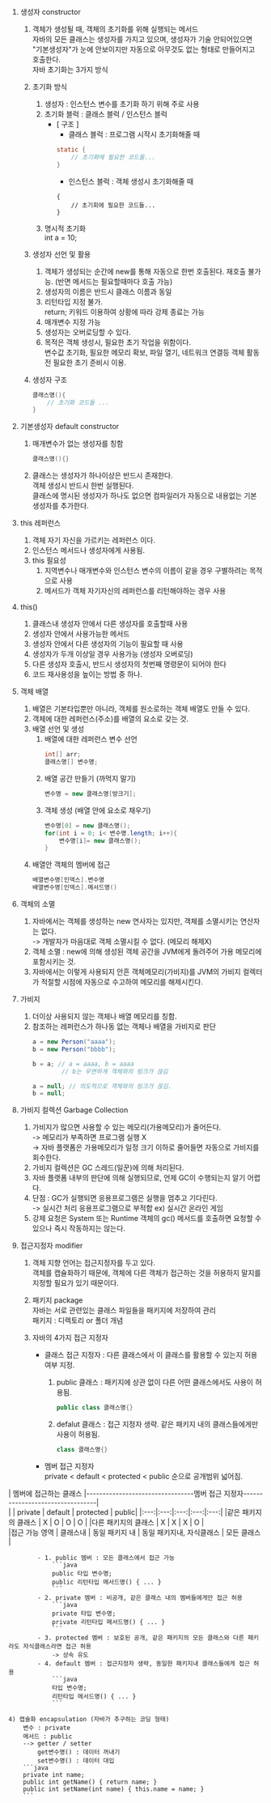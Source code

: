 1. 생성자 constructor  
	1) 객체가 생성될 때, 객체의 초기화를 위해 실행되는 메서드  
	    자바의 모든 클래스는 생성자를 가지고 있으며, 생성자가 기술 안되어있으면 "기본생성자"가 눈에 안보이지만 자동으로 아무것도 없는 형태로 만들어지고 호출한다.  
	    자바 초기화는 3가지 방식  
	
	2) 초기화 방식  
		1. 생성자 : 인스턴스 변수를 초기화 하기 위해 주로 사용  
		2. 초기화 블럭 : 클래스 블럭 / 인스턴스 블럭  
			* [ 구조 ]  
				- 클래스 블럭 : 프로그램 시작시 초기화해줄 때  
				```java
				static {
					// 초기화에 필요한 코드들...
				}	
				```
				* 인스턴스 블럭 : 객체 생성시 초기화해줄 때  
				```
				{
					// 초기회에 필요한 코드들...
				}
				```
		3. 명시적 초기화  
			int a = 10;

	3) 생성자 선언 및 활용  
		1. 객체가 생성되는  순간에 new를 통해 자동으로 한번 호출된다.  재호출 불가능. (반면 메서드는 필요할때마다 호출 가능)  
		2. 생성자의 이름은 반드시 클래스 이름과 동일  
		3. 리턴타입 지정 불가.  
			return; 키워드 이용하여 상황에 따라 강제 종료는 가능  
		4. 매개변수 지정 가능  
		5. 생성자는 오버로딩할 수 있다.  
		6. 목적은 객체 생성시, 필요한 초기 작업을 위함이다.  
			변수값 초기화, 필요한 메모리 확보, 파일 열기, 네트워크 연결등 객체 활동 전 필요한 초기 준비시 이용.  

	4) 생성자 구조  
		```java
		클래스명(){
			// 초기화 코드들 ...
		}
		```
2. 기본생성자 default constructor  
	1) 매개변수가 없는 생성자를 칭함  
		```java
		클래스명(){}
		```
	2) 클래스는 생성자가 하나이상은 반드시 존재한다.  
		객체 생성시 반드시 한번 실행된다.  
		클래스에 명시된 생성자가 하나도 없으면 컴파일러가 자동으로 내용없는 기본 생성자를 추가한다.  

3. this 레퍼런스  
	1) 객체 자기 자신을 가르키는 레퍼런스 이다.  
	2) 인스턴스 메서드나 생성자에게 사용됨.  
	3) this 필요성  
		1. 지역변수나 매개변수와 인스턴스 변수의 이름이 같을 경우 구별하려는 목적으로 사용  
		2. 메서드가 객체 자기자신의 레퍼런스를 리턴해야하는 경우 사용  

4. this()  
	1) 클래스내 생성자 안에서 다른 생성자를 호출할때 사용  
	2) 생성자 안에서 사용가능한 메서드  
	3) 생성자 안에서 다른 생성자의 기능이 필요할 때 사용  
	4) 생성자가 두개 이상일 경우 사용가능 (생성자 오버로딩)  
	5) 다른 생성자 호출시, 반드시 생성자의 첫번째 명령문이 되어야 한다  
	6) 코드 재사용성을 높이는 방법 중 하나.  

5. 객체 배열  
	1) 배열은 기본타입뿐만 아니라, 객체를 원소로하는 객체 배열도 만들 수 있다.  
	2) 객체에 대한 레퍼런스(주소)를 배열의 요소로 갖는 것.  
	3) 배열 선언 및 생성  
		1. 배열에 대한 레퍼런스 변수 선언  
			```java
			int[] arr;
			클래스명[] 변수명;
			```
		2. 배열 공간 만들기 (까먹지 말기)  
			```java
			변수명 = new 클래스명[방크기];
			```
		3. 객체 생성 (배열 안에 요소로 채우기)  
			```java
			변수명[0] = new 클래스명();
			for(int i = 0; i< 변수명.length; i++){
				변수명[i]= new 클래스명();
			}
			```
	4) 배열안 객체의 멤버에 접근  
		```java
		배열변수명[인덱스].변수명
		배열변수명[인덱스].메서드명()
		```
6. 객체의 소멸  
	1) 자바에서는 객체를 생성하는 new 연사자는 있지만, 객체를 소멸시키는 연산자는 없다.  
	-> 개발자가 마음대로 객체 소멸시킬 수 없다. (메모리 해제X)  
	2) 객체 소멸 : new에 의해 생성된 객체 공간을 JVM에게 돌려주어 가용 메모리에 포함시키는 것.  
	3) 자바에서는 이렇게 사용되지 안흔 객체메모리(가비지)를 JVM의 가비지 컬렉터가 적절할 시점에 자동으로 수고하여 메모리를 해제시킨다.  

7. 가비지  
	1) 더이상 사용되지 않는 객체나 배열 메모리를 칭함.  
	2) 참조하는 레퍼런스가 하나동 없는 객체나 배열을 가비지로 판단  
		```java
		a = new Person("aaaa");
		b = new Person("bbbb");

		b = a; // a = aaaa, b = aaaa
		        // b는 우연하게 객체와의 링크가 끊김

		a = null; // 의도적으로 객체와의 링크가 끊김.
		b = null;
		```

8. 가비지 컬렉션 Garbage Collection  
	1) 가비지가 많으면 사용할 수 있는 메모리(가용메모리)가 줄어든다.  
	   -> 메모리가 부족하면 프로그램 실행 X  
	   -> 자바 플랫폼은 가용메모리가 일정 크기 이하로 줄어들면 자동으로 가비지를 회수한다.  
	2) 가비지 컬렉션은 GC 스레드(일꾼)에 의해 처리된다.  
	3) 자바 플랫폼 내부의 판단에 의해 실행되므로, 언제 GC이 수행되는지 알기 어렵다.  
	4) 단점 : GC가 실행되면 응용프로그램은 실행을 멈추고 기다린다.  
		-> 실시간 처리 응용프로그램으로 부적합 ex) 실시간 온라인 게임  
	5) 강제 요청은 System 또는 Runtime 객체의 gc() 메서드를 호출하면 요청할 수 있으나 즉시 작동하지는 않는다.  

9. 접근지정자 modifier  
	1) 객체 지향 언어는 접근지정자를 두고 있다.  
	    객체를 캡슐화하기 때문에, 객체에 다른 객체가 접근하는 것을 허용하지 말지를 지정할 필요가 있기 때문이다.  

	2) 패키지 package  
		자바는 서로 관련있는 클래스 파일들을 패키지에 저장하여 관리  
		패키지 : 디렉토리 or 폴더 개념  

	3) 자바의 4가지 접근 지정자  
		+ 클래스 접근 지정자 : 다른 클래스에서 이 클래스를 활용할 수 있는지 허용 여부 지정.  
			1. public 클래스 : 패키지에 상관 없이 다른 어떤 클래스에서도 사용이 허용됨.  
				```java
				public class 클래스명{}
				```
			2. defalut 클래스 : 접근 지정자 생략. 같은 패키지 내의 클래스들에게만 사용이 허용됨.  
 				```java
				class 클래스명{}
				```

		+ 멤버 접근 지정자  
 	   	  private < default < protected < public 순으로 공개범위 넓어짐.  
		  
| 멤버에 접근하는 클래스 |---------------------------------멤버 접근 지정자---------------------------------|  
|		     	|  private  | default |  protected  | public|
|:---:|:---:|:---:|:---:|:---:|
|같은 패키지의 클래스	|    X       | O	|      O         |    O		|
|다른 패키지의 클래스	|    X       |     X	|       X	     |    O	|	
|접근 가능 영역		| 클래스내 | 동일 패키지 내 | 동일 패키지내, 자식클래스 | 모든 클래스 |

			- 1. public 멤버 : 모든 클래스에서 접근 가능  
				```java
				public 타입 변수명;
				public 리턴타입 메서드명() { ... }
				```
			- 2. private 멤버 : 비공개, 같은 클래스 내의 멤버들에게만 접근 허용  
				```java
				private 타입 변수명;
				private 리턴타입 메서드명() { ... }
				```
			- 3. protected 멤버 : 보호된 공개, 같은 패키지의 모든 클래스와 다른 패키라도 자식클래스라면 접근 허용  
				-> 상속 유도  
			- 4. default 멤버 : 접근지정자 생략, 동일한 패키지내 클래스들에게 접근 허용  
				```java
				타입 변수명;
				리턴타입 메서드명() { ... }
				```
			
	4) 캡슐화 encapsulation (자바가 추구하는 코딩 형태)  
		변수 : private  
		메서드 : public  
		--> getter / setter  
		    get변수명() : 데이터 꺼내기  
		    set변수명() : 데이터 대입  
		```java
		private int name;
		public int getName() { return name; }
		public int setName(int name) { this.name = name; }
		```
	
				
